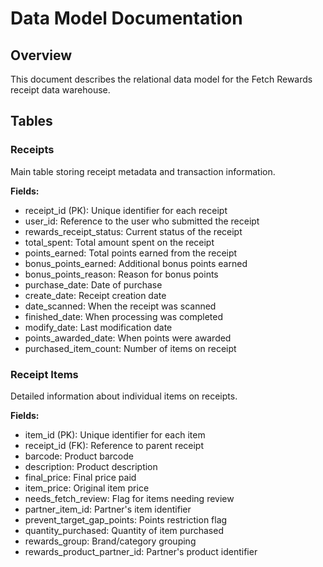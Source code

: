 # Data Model Documentation

## Overview
This document describes the relational data model for the Fetch Rewards receipt data warehouse.

## Tables

### Receipts
Main table storing receipt metadata and transaction information.

**Fields:**
- receipt_id (PK): Unique identifier for each receipt
- user_id: Reference to the user who submitted the receipt
- rewards_receipt_status: Current status of the receipt
- total_spent: Total amount spent on the receipt
- points_earned: Total points earned from the receipt
- bonus_points_earned: Additional bonus points earned
- bonus_points_reason: Reason for bonus points
- purchase_date: Date of purchase
- create_date: Receipt creation date
- date_scanned: When the receipt was scanned
- finished_date: When processing was completed
- modify_date: Last modification date
- points_awarded_date: When points were awarded
- purchased_item_count: Number of items on receipt

### Receipt Items
Detailed information about individual items on receipts.

**Fields:**
- item_id (PK): Unique identifier for each item
- receipt_id (FK): Reference to parent receipt
- barcode: Product barcode
- description: Product description
- final_price: Final price paid
- item_price: Original item price
- needs_fetch_review: Flag for items needing review
- partner_item_id: Partner's item identifier
- prevent_target_gap_points: Points restriction flag
- quantity_purchased: Quantity of item purchased
- rewards_group: Brand/category grouping
- rewards_product_partner_id: Partner's product identifier 